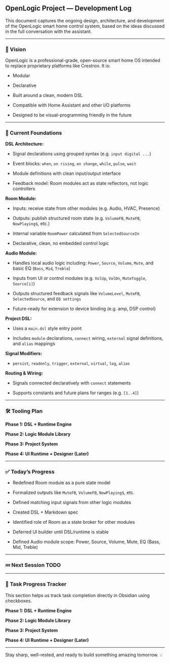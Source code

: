 ## OpenLogic Project — Development Log

This document captures the ongoing design, architecture, and development of the OpenLogic smart home control system, based on the ideas discussed in the full conversation with the assistant.

---

### 🎯 Vision

OpenLogic is a professional-grade, open-source smart home OS intended to replace proprietary platforms like Crestron. It is:

- Modular
    
- Declarative
    
- Built around a clean, modern DSL
    
- Compatible with Home Assistant and other I/O platforms
    
- Designed to be visual-programming friendly in the future
    

---

### 🧱 Current Foundations

**DSL Architecture:**

- Signal declarations using grouped syntax (e.g. `input digital ...`)
    
- Event blocks: `when`, `on rising`, `on change`, `while`, `pulse`, `wait`
    
- Module definitions with clean input/output interface
    
- Feedback model: Room modules act as state reflectors, not logic controllers
    

**Room Module:**

- Inputs: receive state from other modules (e.g. Audio, HVAC, Presence)
    
- Outputs: publish structured room state (e.g. `VolumeFB`, `MuteFB`, `NowPlaying$`, etc.)
    
- Internal variable `RoomPower` calculated from `SelectedSourceIn`
    
- Declarative, clean, no embedded control logic
    

**Audio Module:**

- Handles local audio logic including: `Power`, `Source`, `Volume`, `Mute`, and basic EQ (`Bass`, `Mid`, `Treble`)
    
- Inputs from UI or control modules (e.g. `VolUp`, `VolDn`, `MuteToggle`, `Source[i]`)
    
- Outputs structured feedback signals like `VolumeLevel`, `MuteFB`, `SelectedSource`, and `EQ settings`
    
- Future-ready for extension to device binding (e.g. amp, DSP control)
    

**Project DSL:**

- Uses a `main.dsl` style entry point
    
- Includes `module` declarations, `connect` wiring, `external` signal definitions, and `alias` mappings
    

**Signal Modifiers:**

- `persist`, `readonly`, `trigger`, `external`, `virtual`, `log`, `alias`
    

**Routing & Wiring:**

- Signals connected declaratively with `connect` statements
    
- Supports constants and future plans for ranges (e.g. `[1..4]`)
    

---

### 🛠 Tooling Plan

**Phase 1: DSL + Runtime Engine**

**Phase 2: Logic Module Library**

**Phase 3: Project System**

**Phase 4: UI Runtime + Designer (Later)**

---

### ✅ Today’s Progress

- Redefined Room module as a pure state model
    
- Formalized outputs like `MuteFB`, `VolumeFB`, `NowPlaying$`, etc.
    
- Defined matching input signals from other logic modules
    
- Created DSL + Markdown spec
    
- Identified role of Room as a state broker for other modules
    
- Deferred UI builder until DSL/runtime is stable
    
- Defined Audio module scope: Power, Source, Volume, Mute, EQ (Bass, Mid, Treble)
    

---

### 💤 Next Session TODO

---

### 📌 Task Progress Tracker

This section helps us track task completion directly in Obsidian using checkboxes.

**Phase 1: DSL + Runtime Engine**

**Phase 2: Logic Module Library**

**Phase 3: Project System**

**Phase 4: UI Runtime + Designer (Later)**

---

Stay sharp, well-rested, and ready to build something amazing tomorrow. 💡